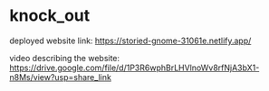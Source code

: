 # knock_out
deployed website link: https://storied-gnome-31061e.netlify.app/

video describing the website: https://drive.google.com/file/d/1P3R6wphBrLHVlnoWv8rfNjA3bX1-n8Ms/view?usp=share_link
